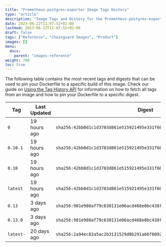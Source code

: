 ```yaml
---
title: "Prometheus-postgres-exporter Image Tags History"
type: "article"
description: "Image Tags and History for the Prometheus-postgres-exporter Chainguard Image"
date: 2023-06-22T11:07:52+02:00
lastmod: 2023-06-22T11:07:52+02:00
draft: false
tags: ["Reference", "Chainguard Images", "Product"]
images: []
menu:
  docs:
    parent: "images-reference"
weight: 700
toc: true
---
```


The following table contains the most recent tags and digests that can be used to pin your Dockerfile to a specific build of this image. Check our guide on [Using the Tag History API](/chainguard/chainguard-images/using-the-tag-history-api/) for information on how to fetch all tags from an image and how to pin your Dockerfile to a specific digest.

| Tag       | Last Updated | Digest                                                                    |
|-----------|--------------|---------------------------------------------------------------------------|
| `0`       | 19 hours ago | `sha256:42bb0d1c1d3703d861e515921495e331f60396ab41834ab917a3cab13625dea1` |
| `0.10.1`  | 19 hours ago | `sha256:42bb0d1c1d3703d861e515921495e331f60396ab41834ab917a3cab13625dea1` |
| `0.10`    | 19 hours ago | `sha256:42bb0d1c1d3703d861e515921495e331f60396ab41834ab917a3cab13625dea1` |
| `latest`  | 19 hours ago | `sha256:42bb0d1c1d3703d861e515921495e331f60396ab41834ab917a3cab13625dea1` |
| `0.13`    | 3 days ago   | `sha256:901e980af79c630131e06acd468e0bc438fcfb97cf5b17fc7dd565873661f3bc` |
| `0.13.0`  | 3 days ago   | `sha256:901e980af79c630131e06acd468e0bc438fcfb97cf5b17fc7dd565873661f3bc` |
| `latest-` | 20 days ago  | `sha256:2a94ec82a5ac2b3131529d8b291a66f009254fbe1ff2d3e7c5d16a4557534b06` |
